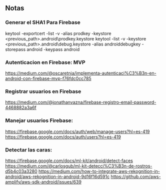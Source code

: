 ## Notas

### Generar el SHA1 Para Firebase

keytool -exportcert -list -v -alias prodkey -keystore <previous_path>\.android\prodkey.keystore
keytool -list -v -keystore <previous_path>\.android\debug.keystore -alias androiddebugkey -storepass android -keypass android

### Autenticacion en Firebase: MVP
https://medium.com/@oscaretnia/implementa-autenticaci%C3%B3n-en-android-con-firebase-mvp-f76fdc0cc785

### Registrar usuarios en Firebase
https://medium.com/@jonathanvazna/firebase-registro-email-password-4468882a3a6f

### Manejar usuarios Firebase:
https://firebase.google.com/docs/auth/web/manage-users?hl=es-419
https://firebase.google.com/docs/auth/users?hl=es-419

### Detectar las caras:
https://firebase.google.com/docs/ml-kit/android/detect-faces
https://medium.com/@carlosgub/ml-kit-detecci%C3%B3n-de-rostros-d5b4c03a3280
https://medium.com/how-to-integrate-aws-rekognition-in-android/aws-rekognition-in-android-9d16f16d591c
https://github.com/aws-amplify/aws-sdk-android/issues/639